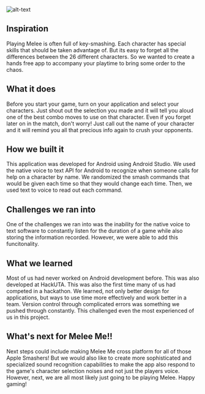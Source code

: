 
![alt-text](https://img.rankedboost.com/wp-content/uploads/2017/01/Super-Smash-Bros-Melee-Tier-List-2.png)

## Inspiration
Playing Melee is often full of key-smashing. Each character has special skills that should be taken advantage of. But its easy to forget all the differences between the 26 different characters. So we wanted to create a hands free app to accompany your playtime to bring some order to the chaos. 

## What it does
Before you start your game, turn on your application and select your characters. Just shout out the selection you made and it will tell you aloud one of the best combo moves to use on that character. Even if you forget later on in the match, don't worry! Just call out the name of your character and it will remind you all that precious info again to crush your opponents. 

## How we built it
This application was developed for Android using Android Studio. We used the native voice to text API for Android to recognize when someone calls for help on a character by name. We randomized the smash commands that would be given each time so that they would change each time. Then, we used text to voice to read out each command. 

## Challenges we ran into
One of the challenges we ran into was the inability for the native voice to text software to constantly listen for the duration of a game while also storing the information recorded. However, we were able to add this funcitonality. 

## What we learned
Most of us had never worked on Android development before. This was also developed at HackUTA. This was also the first time many of us had competed in a hackathon. We learned, not only better design for applications, but ways to use time more effectively and work better in a team. Version control through complicated errors was something we pushed through constantly. This challenged even the most experienced of us in this project.  

## What's next for Melee Me!!
Next steps could include making Melee Me cross platform for all of those Apple Smashers! But we would also like to create more sophisticated and specialized sound recognition capabilities to make the app also respond to the game's character selection noises and not just the players voice. However, next, we are all most likely just going to be playing Melee. 
Happy gaming! 
